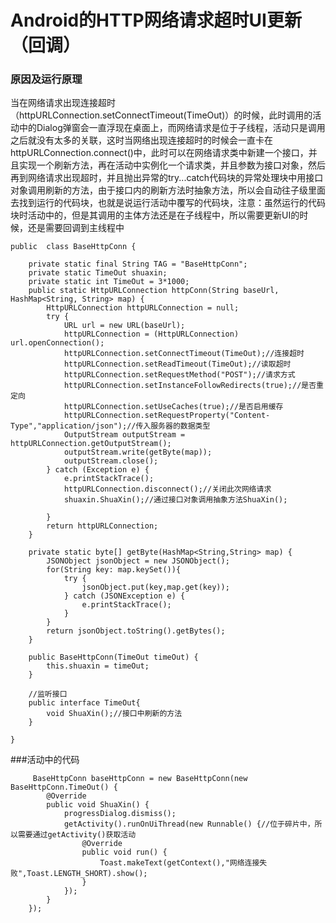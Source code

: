 # Android的HTTP网络请求超时UI更新（回调）

###  原因及运行原理
当在网络请求出现连接超时（httpURLConnection.setConnectTimeout(TimeOut)）的时候，此时调用的活动中的Dialog弹窗会一直浮现在桌面上，而网络请求是位于子线程，活动只是调用之后就没有太多的关联，这时当网络出现连接超时的时候会一直卡在httpURLConnection.connect()中，此时可以在网络请求类中新建一个接口，并且实现一个刷新方法，再在活动中实例化一个请求类，并且参数为接口对象，然后再到网络请求出现超时，并且抛出异常的try...catch代码块的异常处理块中用接口对象调用刷新的方法，由于接口内的刷新方法时抽象方法，所以会自动往子级里面去找到运行的代码块，也就是说运行活动中覆写的代码块，注意：虽然运行的代码块时活动中的，但是其调用的主体方法还是在子线程中，所以需要更新UI的时候，还是需要回调到主线程中        

```
public  class BaseHttpConn {

    private static final String TAG = "BaseHttpConn";
    private static TimeOut shuaxin;
    private static int TimeOut = 3*1000;
    public static HttpURLConnection httpConn(String baseUrl, HashMap<String, String> map) {
        HttpURLConnection httpURLConnection = null;
        try {
            URL url = new URL(baseUrl);
            httpURLConnection = (HttpURLConnection) url.openConnection();
            httpURLConnection.setConnectTimeout(TimeOut);//连接超时
            httpURLConnection.setReadTimeout(TimeOut);//读取超时
            httpURLConnection.setRequestMethod("POST");//请求方式
            httpURLConnection.setInstanceFollowRedirects(true);//是否重定向
            httpURLConnection.setUseCaches(true);//是否启用缓存
            httpURLConnection.setRequestProperty("Content-Type","application/json");//传入服务器的数据类型
            OutputStream outputStream = httpURLConnection.getOutputStream();
            outputStream.write(getByte(map));
            outputStream.close();
        } catch (Exception e) {
            e.printStackTrace();
            httpURLConnection.disconnect();//关闭此次网络请求
            shuaxin.ShuaXin();//通过接口对象调用抽象方法ShuaXin();

        }
        return httpURLConnection;
    }

    private static byte[] getByte(HashMap<String,String> map) {
        JSONObject jsonObject = new JSONObject();
        for(String key: map.keySet()){
            try {
                jsonObject.put(key,map.get(key));
            } catch (JSONException e) {
                e.printStackTrace();
            }
        }
        return jsonObject.toString().getBytes();
    }

    public BaseHttpConn(TimeOut timeOut) {
        this.shuaxin = timeOut;
    }

    //监听接口
    public interface TimeOut{
        void ShuaXin();//接口中刷新的方法
    }

}
```
###活动中的代码
```
     BaseHttpConn baseHttpConn = new BaseHttpConn(new BaseHttpConn.TimeOut() {
        @Override
        public void ShuaXin() {
            progressDialog.dismiss();
            getActivity().runOnUiThread(new Runnable() {//位于碎片中，所以需要通过getActivity()获取活动
                @Override
                public void run() {
                    Toast.makeText(getContext(),"网络连接失败",Toast.LENGTH_SHORT).show();
                }
            });
        }
    });
```